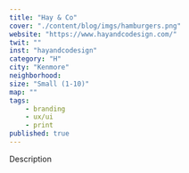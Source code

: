 ```yaml
---
title: "Hay & Co"
cover: "./content/blog/imgs/hamburgers.png"
website: "https://www.hayandcodesign.com/"
twit: ""
inst: "hayandcodesign"
category: "H"
city: "Kenmore"
neighborhood:
size: "Small (1-10)"
map: ""
tags:
    - branding
    - ux/ui
    - print
published: true
---
```


Description
